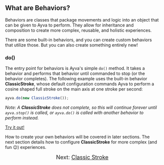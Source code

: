 ## What are Behaviors?

Behaviors are classes that package movements and logic into an object that can be given to Ayva to perform. They allow for inheritance and composition to create more complex, reusable, and holistic experiences. 

There are some built-in behaviors, and you can create custom behaviors that utilize those. But you can also create something entirely new!

### do()

The entry point for behaviors is Ayva's simple ```do()``` method. It takes a behavior and performs that behavior until commanded to stop 
(or the behavior completes). The following example uses the built-in behavior __ClassicStroke__, whose default configuration commands
Ayva to perform a cosine shaped full stroke on the main axis at one stroke per second:

```javascript
ayva.do(new ClassicStroke());
```
_Note: A __ClassicStroke__ does not complete, so this will continue forever until ```ayva.stop()``` is called, or ```ayva.do()``` is called
with another behavior to perform instead._

<a href="./tutorial-examples/behavior-api-example.html" target="_blank">Try it out!</a>

How to create your own behaviors will be covered in later sections. The next section details how to configure __ClassicStroke__ for more
complex (and fun 😉) experiences.

<div style="text-align: center; font-size: 18px">Next: <a href="./tutorial-behavior-api-classic-stroke.html">Classic Stroke</a></div>




